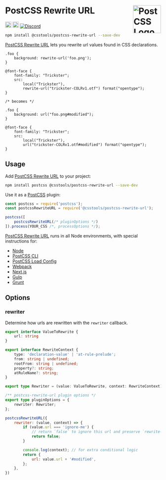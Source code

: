# PostCSS Rewrite URL [<img src="https://postcss.github.io/postcss/logo.svg" alt="PostCSS Logo" width="90" height="90" align="right">][PostCSS]

[<img alt="npm version" src="https://img.shields.io/npm/v/@csstools/postcss-rewrite-url.svg" height="20">][npm-url] [<img alt="Build Status" src="https://github.com/csstools/postcss-plugins/workflows/test/badge.svg" height="20">][cli-url] [<img alt="Discord" src="https://shields.io/badge/Discord-5865F2?logo=discord&logoColor=white">][discord]

```bash
npm install @csstools/postcss-rewrite-url --save-dev
```

[PostCSS Rewrite URL] lets you rewrite url values found in CSS declarations.

```pcss
.foo {
	background: rewrite-url('foo.png');
}

@font-face {
	font-family: "Trickster";
	src:
		local("Trickster"),
		rewrite-url("trickster-COLRv1.otf") format("opentype");
}

/* becomes */

.foo {
	background: url("foo.png#modified");
}

@font-face {
	font-family: "Trickster";
	src:
		local("Trickster"),
		url("trickster-COLRv1.otf#modified") format("opentype");
}
```

## Usage

Add [PostCSS Rewrite URL] to your project:

```bash
npm install postcss @csstools/postcss-rewrite-url --save-dev
```

Use it as a [PostCSS] plugin:

```js
const postcss = require('postcss');
const postcssRewriteURL = require('@csstools/postcss-rewrite-url');

postcss([
	postcssRewriteURL(/* pluginOptions */)
]).process(YOUR_CSS /*, processOptions */);
```

[PostCSS Rewrite URL] runs in all Node environments, with special
instructions for:

- [Node](INSTALL.md#node)
- [PostCSS CLI](INSTALL.md#postcss-cli)
- [PostCSS Load Config](INSTALL.md#postcss-load-config)
- [Webpack](INSTALL.md#webpack)
- [Next.js](INSTALL.md#nextjs)
- [Gulp](INSTALL.md#gulp)
- [Grunt](INSTALL.md#grunt)

## Options

### rewriter

Determine how urls are rewritten with the `rewriter` callback.

```ts
export interface ValueToRewrite {
	url: string
}

export interface RewriteContext {
	type: 'declaration-value' | 'at-rule-prelude';
	from: string | undefined;
	rootFrom: string | undefined;
	property?: string;
	atRuleName?: string;
}

export type Rewriter = (value: ValueToRewrite, context: RewriteContext) => ValueToRewrite | false;

/** postcss-rewrite-url plugin options */
export type pluginOptions = {
	rewriter: Rewriter;
};
```

```js
postcssRewriteURL({
	rewriter: (value, context) => {
		if (value.url === 'ignore-me') {
			// return `false` to ignore this url and preserve `rewrite-url()` in the output
			return false;
		}

		console.log(context); // for extra conditional logic
		return {
			url: value.url + '#modified',
		};
	},
})
```

[cli-url]: https://github.com/csstools/postcss-plugins/actions/workflows/test.yml?query=workflow/test

[discord]: https://discord.gg/bUadyRwkJS
[npm-url]: https://www.npmjs.com/package/@csstools/postcss-rewrite-url

[PostCSS]: https://github.com/postcss/postcss
[PostCSS Rewrite URL]: https://github.com/csstools/postcss-plugins/tree/main/plugins/postcss-rewrite-url
